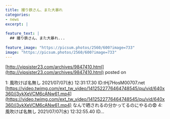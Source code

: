 ```yaml
---
title: 撮り鉄さん、また大暴れ
categories:
- news
excerpt: |
  
feature_text: |
  ## 撮り鉄さん、また大暴れ...
  
feature_image: "https://picsum.photos/2560/600?image=733"
image: "https://picsum.photos/2560/600?image=733"
---
```


[http://vipsister23.com/archives/9847410.html](http://vipsister23.com/archives/9847410.html)
posted on 

<!--more-->

1: 風吹けば名無し 2021/07/07(水) 12:31:17.30 ID:tHj7HosM00707.net [https://video.twimg.com/ext_tw_video/1412522776464748545/pu/vid/640x360/j3ykXeVCM6cANw61.mp4](https://video.twimg.com/ext_tw_video/1412522776464748545/pu/vid/640x360/j3ykXeVCM6cANw61.mp4) なんで晒されるの分かってるのにやるの😨 4: 風吹けば名無し 2021/07/07(水) 12:32:55.40 ID...
